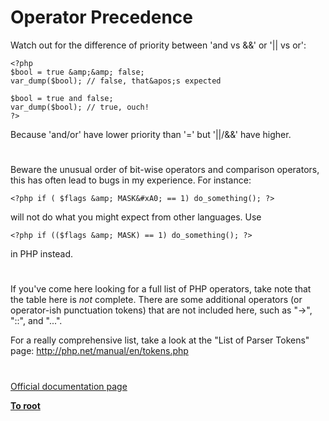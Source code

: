 # Operator Precedence





Watch out for the difference of priority between &apos;and vs &amp;&amp;&apos; or &apos;|| vs or&apos;:


```
<?php
$bool = true &amp;&amp; false;
var_dump($bool); // false, that&apos;s expected

$bool = true and false;
var_dump($bool); // true, ouch!
?>
```

Because &apos;and/or&apos; have lower priority than &apos;=&apos; but &apos;||/&amp;&amp;&apos; have higher.

  

#



Beware the unusual order of bit-wise operators and comparison operators, this has often lead to bugs in my experience. For instance:



```
<?php if ( $flags &amp; MASK&#xA0; == 1) do_something(); ?>
```


will not do what you might expect from other languages. Use



```
<?php if (($flags &amp; MASK) == 1) do_something(); ?>
```


in PHP instead.

  

#



If you&apos;ve come here looking for a full list of PHP operators, take note that the table here is *not* complete. There are some additional operators (or operator-ish punctuation tokens) that are not included here, such as &quot;-&gt;&quot;, &quot;::&quot;, and &quot;...&quot;.

For a really comprehensive list, take a look at the &quot;List of Parser Tokens&quot; page: http://php.net/manual/en/tokens.php

  

#

[Official documentation page](https://www.php.net/manual/en/language.operators.precedence.php)

**[To root](/README.md)**